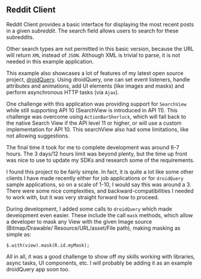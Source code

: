 ## Reddit Client

Reddit Client provides a basic interface for displaying the most recent posts in a given *subreddit*.
The search field allows users to search for these subreddits.

Other search types are not permitted in this basic version, because the URL will return `XML` instead of
`JSON`. Although XML is trivial to parse, it is not needed in this example application.

This example also showcases a lot of features of my latest open source project, [droidQuery](http://bit.ly/droidQuery).
Using droidQuery, one can set event listeners, handle attributes and animations, add UI elements (like images and masks)
and perform asynchronous HTTP tasks (via `Ajax`).

One challenge with this application was providing support for `SearchView` while still supporting API 10
(SearchView is introduced in API 11). This challenge was overcome using `ActionBarSherlock`, which will
fall back to the native Search View if the API level 11 or higher, or will use a custom implementation
for API 10. This searchView also had some limitations, like not allowing suggestions.

The final time it took for me to complete development was around 6-7 hours. The 3 days/12 hours limit was
beyond plenty, but the time up front was nice to use to update my SDKs and research some of the requirements.

I found this project to be fairly simple. In fact, it is quite a lot like some other clients I have made
recently either for job applications or for `droidQuery` sample applications, so on a scale of 1-10, I would
say this was around a 3. There were some nice complexities, and backward-compatibilities I needed to work
with, but it was very straight forward how to proceed.

During development, I added some calls to `droidQuery` which made development even easier. These include
the call `mask` methods, which allow a developer to mask any View with the given Image source (Bitmap/Drawable/
Resource/URL/asset/File path), making masking as simple as:

    $.with(view).mask(R.id.myMask);
    
All in all, it was a good challenge to show off my skills working with libraries, async tasks, UI components,
etc. I will probably be adding it as an example droidQuery app soon too.

